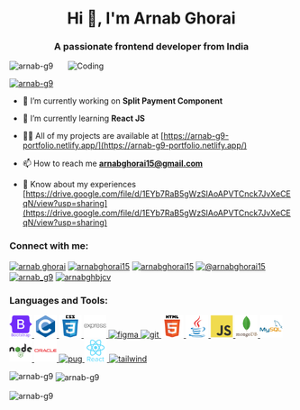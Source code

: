 
<h1 align="center">Hi 👋, I'm Arnab Ghorai</h1>
<h3 align="center">A passionate frontend developer from India</h3>
<img align="right" alt="Coding" width="400" src="https://image.lexica.art/full_webp/79d1d66b-1f1a-4571-b71f-f0b8700707a2"/>

<p align="left"> <img src="https://komarev.com/ghpvc/?username=arnab-g9&label=Profile%20views&color=0e75b6&style=flat" alt="arnab-g9" /> </p>

<p align="left"> <a href="https://github.com/ryo-ma/github-profile-trophy"><img src="https://github-profile-trophy.vercel.app/?username=arnab-g9" alt="arnab-g9" /></a> </p>

- 🔭 I’m currently working on **Split Payment Component**

- 🌱 I’m currently learning **React JS**

- 👨‍💻 All of my projects are available at [https://arnab-g9-portfolio.netlify.app/](https://arnab-g9-portfolio.netlify.app/)

- 📫 How to reach me **arnabghorai15@gmail.com**

- 📄 Know about my experiences [https://drive.google.com/file/d/1EYb7RaB5gWzSlAoAPVTCnck7JvXeCEqN/view?usp=sharing](https://drive.google.com/file/d/1EYb7RaB5gWzSlAoAPVTCnck7JvXeCEqN/view?usp=sharing)

<h3 align="left">Connect with me:</h3>
<p align="left">
<a href="https://linkedin.com/in/arnab ghorai" target="blank"><img align="center" src="https://raw.githubusercontent.com/rahuldkjain/github-profile-readme-generator/master/src/images/icons/Social/linked-in-alt.svg" alt="arnab ghorai" height="30" width="40" /></a>
<a href="https://codesandbox.com/arnabghorai15" target="blank"><img align="center" src="https://raw.githubusercontent.com/rahuldkjain/github-profile-readme-generator/master/src/images/icons/Social/codesandbox.svg" alt="arnabghorai15" height="30" width="40" /></a>
<a href="https://www.codechef.com/users/arnabghorai15" target="blank"><img align="center" src="https://cdn.jsdelivr.net/npm/simple-icons@3.1.0/icons/codechef.svg" alt="arnabghorai15" height="30" width="40" /></a>
<a href="https://www.hackerrank.com/@arnabghorai15" target="blank"><img align="center" src="https://raw.githubusercontent.com/rahuldkjain/github-profile-readme-generator/master/src/images/icons/Social/hackerrank.svg" alt="@arnabghorai15" height="30" width="40" /></a>
<a href="https://www.leetcode.com/arnab_g9" target="blank"><img align="center" src="https://raw.githubusercontent.com/rahuldkjain/github-profile-readme-generator/master/src/images/icons/Social/leet-code.svg" alt="arnab_g9" height="30" width="40" /></a>
<a href="https://auth.geeksforgeeks.org/user/arnabghbjcv" target="blank"><img align="center" src="https://raw.githubusercontent.com/rahuldkjain/github-profile-readme-generator/master/src/images/icons/Social/geeks-for-geeks.svg" alt="arnabghbjcv" height="30" width="40" /></a>
</p>

<h3 align="left">Languages and Tools:</h3>
<p align="left"> <a href="https://getbootstrap.com" target="_blank" rel="noreferrer"> <img src="https://raw.githubusercontent.com/devicons/devicon/master/icons/bootstrap/bootstrap-plain-wordmark.svg" alt="bootstrap" width="40" height="40"/> </a> <a href="https://www.cprogramming.com/" target="_blank" rel="noreferrer"> <img src="https://raw.githubusercontent.com/devicons/devicon/master/icons/c/c-original.svg" alt="c" width="40" height="40"/> </a> <a href="https://www.w3schools.com/css/" target="_blank" rel="noreferrer"> <img src="https://raw.githubusercontent.com/devicons/devicon/master/icons/css3/css3-original-wordmark.svg" alt="css3" width="40" height="40"/> </a> <a href="https://expressjs.com" target="_blank" rel="noreferrer"> <img src="https://raw.githubusercontent.com/devicons/devicon/master/icons/express/express-original-wordmark.svg" alt="express" width="40" height="40"/> </a> <a href="https://www.figma.com/" target="_blank" rel="noreferrer"> <img src="https://www.vectorlogo.zone/logos/figma/figma-icon.svg" alt="figma" width="40" height="40"/> </a> <a href="https://git-scm.com/" target="_blank" rel="noreferrer"> <img src="https://www.vectorlogo.zone/logos/git-scm/git-scm-icon.svg" alt="git" width="40" height="40"/> </a> <a href="https://www.w3.org/html/" target="_blank" rel="noreferrer"> <img src="https://raw.githubusercontent.com/devicons/devicon/master/icons/html5/html5-original-wordmark.svg" alt="html5" width="40" height="40"/> </a> <a href="https://www.java.com" target="_blank" rel="noreferrer"> <img src="https://raw.githubusercontent.com/devicons/devicon/master/icons/java/java-original.svg" alt="java" width="40" height="40"/> </a> <a href="https://developer.mozilla.org/en-US/docs/Web/JavaScript" target="_blank" rel="noreferrer"> <img src="https://raw.githubusercontent.com/devicons/devicon/master/icons/javascript/javascript-original.svg" alt="javascript" width="40" height="40"/> </a> <a href="https://www.mongodb.com/" target="_blank" rel="noreferrer"> <img src="https://raw.githubusercontent.com/devicons/devicon/master/icons/mongodb/mongodb-original-wordmark.svg" alt="mongodb" width="40" height="40"/> </a> <a href="https://www.mysql.com/" target="_blank" rel="noreferrer"> <img src="https://raw.githubusercontent.com/devicons/devicon/master/icons/mysql/mysql-original-wordmark.svg" alt="mysql" width="40" height="40"/> </a> <a href="https://nodejs.org" target="_blank" rel="noreferrer"> <img src="https://raw.githubusercontent.com/devicons/devicon/master/icons/nodejs/nodejs-original-wordmark.svg" alt="nodejs" width="40" height="40"/> </a> <a href="https://www.oracle.com/" target="_blank" rel="noreferrer"> <img src="https://raw.githubusercontent.com/devicons/devicon/master/icons/oracle/oracle-original.svg" alt="oracle" width="40" height="40"/> </a> <a href="https://pugjs.org" target="_blank" rel="noreferrer"> <img src="https://cdn.worldvectorlogo.com/logos/pug.svg" alt="pug" width="40" height="40"/> </a> <a href="https://reactjs.org/" target="_blank" rel="noreferrer"> <img src="https://raw.githubusercontent.com/devicons/devicon/master/icons/react/react-original-wordmark.svg" alt="react" width="40" height="40"/> </a> <a href="https://tailwindcss.com/" target="_blank" rel="noreferrer"> <img src="https://www.vectorlogo.zone/logos/tailwindcss/tailwindcss-icon.svg" alt="tailwind" width="40" height="40"/> </a> </p>

<p><img align="left" src="https://github-readme-stats.vercel.app/api/top-langs?username=arnab-g9&show_icons=true&locale=en&layout=compact" alt="arnab-g9" /></p>

<p>&nbsp;<img align="center" src="https://github-readme-stats.vercel.app/api?username=arnab-g9&show_icons=true&locale=en" alt="arnab-g9" /></p>

<p><img align="center" src="https://github-readme-streak-stats.herokuapp.com/?user=arnab-g9&" alt="arnab-g9" /></p>
